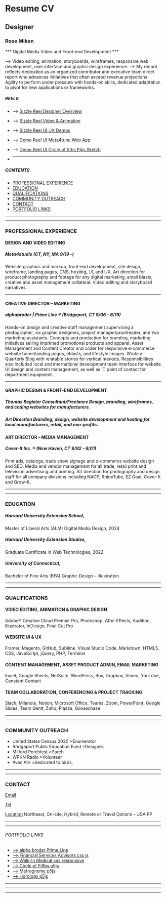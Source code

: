 # Resume CV 

## Designer 

### Rose Mikan  

*** Digital Media Video and Front-end Development ***

–> Video editing, animation, storyboards, wireframes, responsive web development, user interface and graphic design experience. 
–> My record reflects dedication as an organized contributor and executive team direct report who advances initiatives that often exceed revenue projections. Agility to perform under pressure with hands-on skills, dedicated adaptation to pivot for new applications or frameworks. 

##### REELS

* –> [Sizzle Reel Designer Overview](https://)
* –> [Sizzle Reel Video & Animation](https://)
* –> [Sizzle Reel UI UX Demos](https://)
* –> [Demo Reel UI Meta4tune Web App ](https://)
* –> [Demo Reel UI Circle of 5ths P5js Sketch](https://)

* ___


##### CONTENTS

* [PROFESSIONAL EXPERIENCE](#professional-experience)
* [EDUCATION](#education)
* [QUALIFICATIONS](#qualifications)
* [COMMUNITY OUTREACH](#community-outreach)
* [CONTACT](#contact)
* [PORTFOLIO LINKS](#portfolio-links)

___
___

### PROFESSIONAL EXPERIENCE

#### DESIGN AND VIDEO EDITING       	  

##### Meta4studio (CT, NY, MA 9/19 -)

Website graphics and markup, front-end development, site design, wireframe, landing pages, DNS, hosting, UI, and UX. Art direction for product photography and footage for any digital marketing, email blasts, creative and asset management collateral. Video editing and storyboard narratives. 

___

#### CREATIVE DIRECTOR – MARKETING        

##### alphabroder | Prime Line ® (Bridgeport, CT 9/06 - 6/19) 

Hands-on design and creative staff management supervising a photographer, six graphic designers, project manager/proofreader, and two marketing assistants. Concepts and production for branding, marketing initiatives selling imprinted promotional products and apparel. Asset Management and Content Creator and coder for responsive e-commerce website home/landing pages, eblasts, and lifestyle images. Wrote a Quarterly Blog with relatable stories for vertical markets. Responsibilities also included local and international development team interface for website UI design and content management, as well as IT point of contact for department equipment.

___


#### GRAPHIC DESIGN & FRONT-END DEVELOPMENT      

##### Thomas Register Consultant/Freelance	 Design, branding, wireframes, and coding websites for manufacturers.

##### Art Direction Branding, design, website development and hosting for local manufacturers, retail, and non-profits.
#### ART DIRECTOR – MEDIA MANAGEMENT      

##### Cover-It Inc. ® (New Haven, CT 9/92 - 6/01)

Print ads, catalogs, trade show signage and e-commerce website design and SEO. Media and vendor management for all trade, retail print and television advertising and printing. Art direction for photography and design staff for all company divisions including NAOP, RhinoTube, EZ Goal, Cover-It and Grow-It.

___
___


### EDUCATION

##### Harvard University Extension School, 
Master of Liberal Arts (ALM) Digital Media Design, 2024 

#####  Harvard University Extension Studies, 
Graduate Certificate in Web Technologies, 2022 

##### University of Connecticut, 
Bachelor of Fine Arts (BFA) Graphic Design –  Illustration  


___
___

### QUALIFICATIONS


#### VIDEO EDITING, ANIMATION & GRAPHIC DESIGN

Adobe® Creative Cloud Premier Pro, Photoshop, After Effects, Audition, Illustrator, InDesign, Final Cut Pro


#### WEBSITE UI & UX

Framer, Magento, GitHub, Sublime, Visual Studio Code, Markdown, HTML5, CSS, JavaScript, jQuery, PHP, Terminal


#### CONTENT MANAGEMENT, ASSET PRODUCT ADMIN, EMAIL MARKETING

Excel, Google Sheets, NetSuite, WordPress, Box, Dropbox, Vimeo, YouTube, Constant Contact


#### TEAM COLLABORATION, CONFERENCING & PROJECT TRACKING

Slack, Milanote, Notion, Microsoft Office, Teams, Zoom, PowerPoint, Google Slides, Team Gantt, Zoho, Piazza, Goosechase

___
___


### COMMUNITY OUTREACH

* United States Census 2020 >Enumerator
* Bridgeport Public Education Fund >Designer. 
* Milford Porchfest >Porch
* WPKN Radio >Volunteer
* Aves Ark >dedicated to birds.  
___
___
 

### CONTACT 

[Email](mikan4design@outlook.com)

[Tel](tel:4754221357)

[Location](https://www.google.com/maps/place/40%C2%B043'43.6%22N+73%C2%B059'14.5%22W/@40.7287805,-73.9873524,17z/data=!3m1!4b1!4m4!3m3!8m2!3d40.7287805!4d-73.9873524?entry=ttu) Northeast, On-site, Hybrid, Remote or Travel Options – USA PP 

___
___


###### PORTFOLIO LINKS
* [–> alpha broder Prime Line](#abprime)
* [–> Financial Services Advisors css js](#fftadvisors)
* [–> Walk-In Medical css responsive](#walkinmedical)
* [–> Circle of Fifths p5js](#circleV)
* [–> Metrognome p5js](#metrognomy)
* [–> Horology p5js](#timekeeping)

___
___
___
